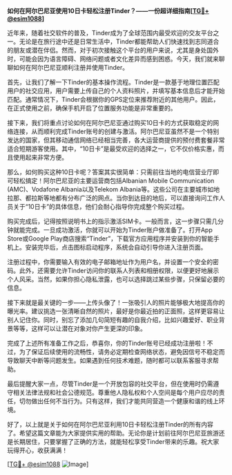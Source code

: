 **如何在阿尔巴尼亚使用10日卡轻松注册Tinder？——一份超详细指南[[TG💪+ @esim1088](https://t.me/s/esim1088)]**

近年来，随着社交软件的普及，Tinder成为了全球范围内最受欢迎的交友平台之一。无论是在旅行途中还是日常生活中，Tinder都能帮助人们快速找到志同道合的朋友或潜在伴侣。然而，对于初次接触这个平台的用户来说，尤其是身处国外时，可能会因为语言障碍、网络问题或者文化差异而感到困惑。今天，我们就来聊聊如何在阿尔巴尼亚顺利注册并使用Tinder。

首先，让我们了解一下Tinder的基本操作流程。Tinder是一款基于地理位置匹配用户的社交应用，用户需要上传自己的个人资料照片，并填写基本信息后才能开始匹配。通常情况下，Tinder会根据你的GPS定位来推荐附近的其他用户。因此，在正式使用之前，确保手机开启了位置服务功能是非常重要的。

接下来，我们将重点讨论如何在阿尔巴尼亚通过购买10日卡的方式获取稳定的网络连接，从而顺利完成Tinder账号的创建与激活。阿尔巴尼亚虽然不是一个特别发达的国家，但其移动通信网络已经相当完善，各大运营商提供的预付费套餐非常适合短期游客使用。其中，“10日卡”是最受欢迎的选择之一，它不仅价格实惠，而且使用起来非常方便。

那么，如何购买这种10日卡呢？答案其实很简单：只需前往当地的电信营业厅即可轻松搞定！阿尔巴尼亚的主要运营商包括Albanian Mobile Communication (AMC)、Vodafone Albania以及Telekom Albania等。这些公司在主要城市如地拉那、都拉斯等地都有分布广泛的网点。当你到达目的地后，可以直接询问工作人员关于“10日卡”的具体信息，他们会耐心指导你完成整个购买过程。

购买完成后，记得按照说明书上的指示激活SIM卡。一般而言，这一步骤只需几分钟就能完成。一旦成功激活，你就可以开始为Tinder账户做准备了。打开App Store或Google Play商店搜索“Tinder”，下载官方应用程序并安装到你的智能手机上。安装完毕后，点击图标启动程序，系统会自动引导你进入注册页面。

注册过程中，你需要输入有效的电子邮箱地址作为用户名，并设置一个安全的密码。此外，还需要允许Tinder访问你的联系人列表和相册权限，以便更好地展示个人风采。当然，如果你担心隐私泄露，也可以选择跳过某些步骤，只保留必要的信息。

接下来就是最关键的一步——上传头像了！一张吸引人的照片能够极大地提高你的曝光率。建议挑选一张清晰自然的照片，最好是你最近拍的正面照，这样更容易让别人记住你。同时，别忘了添加几句简短有趣的自我介绍，比如兴趣爱好、职业背景等等，这样可以让潜在对象对你产生更深的印象。

完成了上述所有准备工作之后，恭喜你，你的Tinder账号已经成功注册啦！不过，为了保证后续使用的流畅性，请务必定期检查网络状态，避免因信号不稳定而导致聊天中断等问题发生。如果遇到任何技术难题，随时都可以联系客服寻求帮助。

最后提醒大家一点，尽管Tinder是一个开放包容的社交平台，但在使用时仍需遵守相关法律法规和社会公德规范。尊重他人隐私权和个人空间是每个用户应尽的责任，切勿做出任何不当行为。只有这样，我们才能共同营造一个健康和谐的线上环境。

好了，以上就是关于如何在阿尔巴尼亚利用10日卡轻松注册Tinder的所有内容了。希望这篇文章能为大家提供实用的帮助。无论你是计划前往阿尔巴尼亚旅游还是长期居住，只要掌握了正确的方法，就能轻松享受Tinder带来的乐趣。祝大家玩得开心，收获满满！

[[TG💪+ @esim1088](https://t.me/s/esim1088) ![Image](https://i.postimg.cc/4NQfJmqS/Snipaste-2025-05-13-00-14-12.png)]